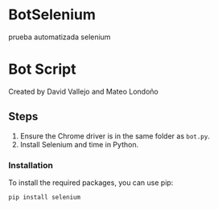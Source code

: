 # BotSelenium
prueba automatizada selenium
# Bot Script

Created by David Vallejo and Mateo Londoño

## Steps

1. Ensure the Chrome driver is in the same folder as `bot.py`.
2. Install Selenium and time in Python.

### Installation

To install the required packages, you can use pip:

```sh
pip install selenium
